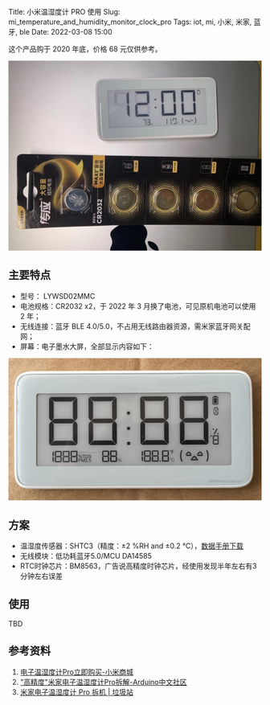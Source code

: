 Title: 小米温湿度计 PRO 使用
Slug: mi_temperature_and_humidity_monitor_clock_pro
Tags: iot, mi, 小米, 米家, 蓝牙, ble
Date: 2022-03-08 15:00

这个产品购于 2020 年底，价格 68 元仅供参考。

![小米温湿度计PRO版](images/iot/mi_temperature_and_humidity_monitor_clock_pro.jpg)

## 主要特点
* 型号： LYWSD02MMC
* 电池规格：CR2032 x2，于 2022 年 3 月换了电池，可见原机电池可以使用 2 年；
* 无线连接：蓝牙 BLE 4.0/5.0，不占用无线路由器资源，需米家蓝牙网关配网；
* 屏幕：电子墨水大屏，全部显示内容如下：

![小米温湿度计PRO屏幕，图片来源见水印](images/iot/1098-mi-pro-01.png)


## 方案
* 温湿度传感器：SHTC3（精度：±2 %RH and ±0.2 °C），[数据手册下载](https://www.mouser.com/datasheet/2/682/Sensirion_Humidity_Sensors_SHTC3_Datasheet-1386761.pdf)
* 无线模块：低功耗蓝牙5.0/MCU DA14585
* RTC时钟芯片：BM8563，广告说高精度时钟芯片，经使用发现半年左右有3分钟左右误差
 
## 使用
TBD

## 参考资料
1. [电子温湿度计Pro立即购买-小米商城](https://www.mi.com/buy/detail?product_id=9542)
2. ["高精度"米家电子温湿度计Pro拆解-Arduino中文社区](https://www.arduino.cn/thread-91956-1-1.html)
3. [米家电子温湿度计 Pro 拆机 | 垃圾站](https://cyhour.com/1098/)
